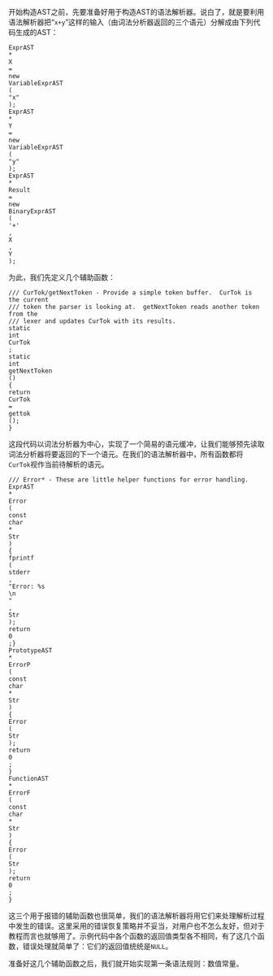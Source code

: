 开始构造AST之前，先要准备好用于构造AST的语法解析器。说白了，就是要利用语法解析器把“`x+y`”这样的输入（由词法分析器返回的三个语元）分解成由下列代码生成的AST：

```
ExprAST
*
X
=
new
VariableExprAST
(
"x"
);
ExprAST
*
Y
=
new
VariableExprAST
(
"y"
);
ExprAST
*
Result
=
new
BinaryExprAST
(
'+'
,
X
,
Y
);
```

为此，我们先定义几个辅助函数：

```
/// CurTok/getNextToken - Provide a simple token buffer.  CurTok is the current
/// token the parser is looking at.  getNextToken reads another token from the
/// lexer and updates CurTok with its results.
static
int
CurTok
;
static
int
getNextToken
()
{
return
CurTok
=
gettok
();
}
```

这段代码以词法分析器为中心，实现了一个简易的语元缓冲，让我们能够预先读取词法分析器将要返回的下一个语元。在我们的语法解析器中，所有函数都将`CurTok`视作当前待解析的语元。

```
/// Error* - These are little helper functions for error handling.
ExprAST
*
Error
(
const
char
*
Str
)
{
fprintf
(
stderr
,
"Error: %s
\n
"
,
Str
);
return
0
;}
PrototypeAST
*
ErrorP
(
const
char
*
Str
)
{
Error
(
Str
);
return
0
;
}
FunctionAST
*
ErrorF
(
const
char
*
Str
)
{
Error
(
Str
);
return
0
;
}
```

这三个用于报错的辅助函数也很简单，我们的语法解析器将用它们来处理解析过程中发生的错误。这里采用的错误恢复策略并不妥当，对用户也不怎么友好，但对于教程而言也就够用了。示例代码中各个函数的返回值类型各不相同，有了这几个函数，错误处理就简单了：它们的返回值统统是`NULL`。

准备好这几个辅助函数之后，我们就开始实现第一条语法规则：数值常量。

